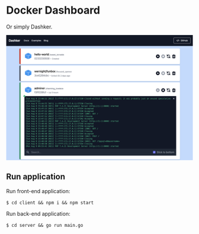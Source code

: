 # Docker Dashboard

Or simply Dashker.

![docker dashboard picture](https://github.com/vinimdocarmo/dashker/raw/master/dashboard.png "Dashker screeshot")

## Run application

Run front-end application:

```shell
$ cd client && npm i && npm start
```

Run back-end application:

```shell
$ cd server && go run main.go
```